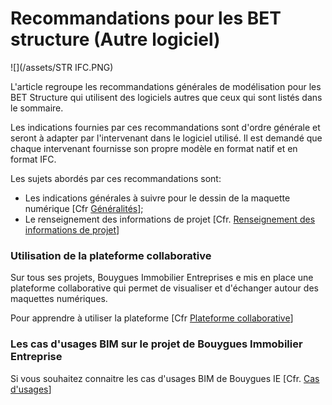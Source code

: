 # Recommandations pour les BET structure \(Autre logiciel\)

![](/assets/STR IFC.PNG)

L'article regroupe les recommandations générales de modélisation pour les BET Structure qui utilisent des logiciels autres que ceux qui sont listés dans le sommaire.

Les indications fournies par ces recommandations sont d'ordre générale et seront à adapter par l'intervenant dans le logiciel utilisé. Il est demandé que chaque intervenant fournisse son propre modèle en format natif et en format IFC.

Les sujets abordés par ces recommandations sont:

* Les indications générales à suivre pour le dessin de la maquette numérique \[Cfr [Généralités](/04_Recommandations-de-modelisation/Generalites.md)\];
* Le renseignement des informations de projet \[Cfr. [Renseignement des informations de projet](/04_Recommandations-de-modelisation/Info-projet-IFC.md)\]

### Utilisation de la plateforme collaborative

Sur tous ses projets, Bouygues Immobilier Entreprises e mis en place une plateforme collaborative qui permet de visualiser et d'échanger autour des maquettes numériques.

Pour apprendre à utiliser la plateforme \[Cfr [Plateforme collaborative](/02_PlateformeBIM/README.md)\]

### Les cas d'usages BIM sur le projet de Bouygues Immobilier Entreprise

Si vous souhaitez connaitre les cas d'usages BIM de Bouygues IE \[Cfr. [Cas d'usages](/03_CasUsages/README.md)\]

